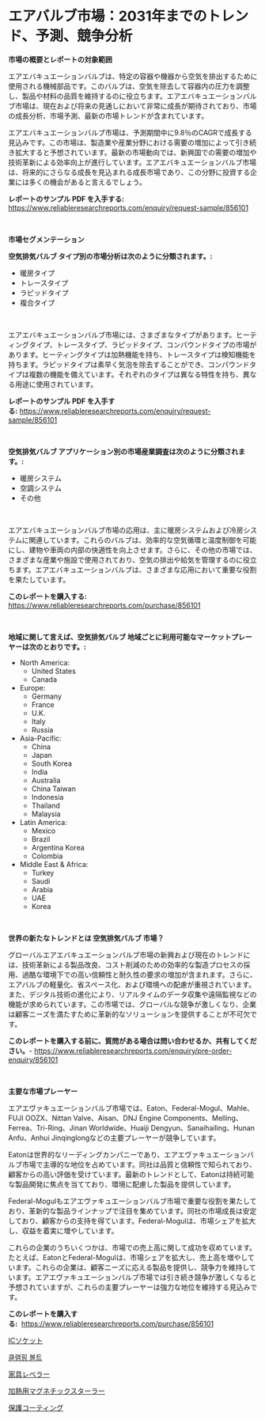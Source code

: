 <p><h1>エアバルブ市場：2031年までのトレンド、予測、競争分析</h1></p><p><strong>市場の概要とレポートの対象範囲</strong></p>
<p><p>エアエバキュエーションバルブは、特定の容器や機器から空気を排出するために使用される機械部品です。このバルブは、空気を除去して容器内の圧力を調整し、製品や材料の品質を維持するのに役立ちます。エアエバキュエーションバルブ市場は、現在および将来の見通しにおいて非常に成長が期待されており、市場の成長分析、市場予測、最新の市場トレンドが含まれています。</p><p>エアエバキュエーションバルブ市場は、予測期間中に9.8％のCAGRで成長する見込みです。この市場は、製造業や産業分野における需要の増加によって引き続き拡大すると予想されています。最新の市場動向では、新興国での需要の増加や技術革新による効率向上が進行しています。エアエバキュエーションバルブ市場は、将来的にさらなる成長を見込まれる成長市場であり、この分野に投資する企業には多くの機会があると言えるでしょう。</p></p>
<p><strong>レポートのサンプル PDF を入手する:</strong> <a href="https://www.reliableresearchreports.com/enquiry/request-sample/856101">https://www.reliableresearchreports.com/enquiry/request-sample/856101</a></p>
<p>&nbsp;</p>
<p><strong>市場セグメンテーション</strong></p>
<p><strong>空気排気バルブ タイプ別の市場分析は次のように分類されます。:</strong></p>
<p><ul><li>暖房タイプ</li><li>トレースタイプ</li><li>ラピッドタイプ</li><li>複合タイプ</li></ul></p>
<p>&nbsp;</p>
<p><p>エアエバキュエーションバルブ市場には、さまざまなタイプがあります。ヒーティングタイプ、トレースタイプ、ラピッドタイプ、コンパウンドタイプの市場があります。ヒーティングタイプは加熱機能を持ち、トレースタイプは検知機能を持ちます。ラピッドタイプは素早く気泡を除去することができ、コンパウンドタイプは複数の機能を備えています。それぞれのタイプは異なる特性を持ち、異なる用途に使用されています。</p></p>
<p><strong>レポートのサンプル PDF を入手する:</strong>&nbsp;<a href="https://www.reliableresearchreports.com/enquiry/request-sample/856101">https://www.reliableresearchreports.com/enquiry/request-sample/856101</a></p>
<p>&nbsp;</p>
<p><strong> 空気排気バルブ アプリケーション別の市場産業調査は次のように分類されます。:</strong></p>
<p><ul><li>暖房システム</li><li>空調システム</li><li>その他</li></ul></p>
<p>&nbsp;</p>
<p><p>エアエバキュエーションバルブ市場の応用は、主に暖房システムおよび冷房システムに関連しています。これらのバルブは、効率的な空気循環と温度制御を可能にし、建物や車両の内部の快適性を向上させます。さらに、その他の市場では、さまざまな産業や施設で使用されており、空気の排出や給気を管理するのに役立ちます。エアエバキュエーションバルブは、さまざまな応用において重要な役割を果たしています。</p></p>
<p><strong>このレポートを購入する:</strong>&nbsp; <a href="https://www.reliableresearchreports.com/purchase/856101">https://www.reliableresearchreports.com/purchase/856101</a></p>
<p>&nbsp;</p>
<p><strong>地域に関して言えば、空気排気バルブ 地域ごとに利用可能なマーケットプレーヤーは次のとおりです。:</strong></p>
<p><ul>
    <li>
        North America:
        <ul>
            <li>United States</li>
            <li>Canada</li>
        </ul>
    </li>
    <li>
        Europe:
        <ul>
            <li>Germany</li>
            <li>France</li>
            <li>U.K.</li>
            <li>Italy</li>
            <li>Russia</li>
        </ul>
    </li>
    <li>
        Asia-Pacific:
        <ul>
            <li>China</li>
            <li>Japan</li>
            <li>South Korea</li>
            <li>India</li>
            <li>Australia</li>
            <li>China Taiwan</li>
            <li>Indonesia</li>
            <li>Thailand</li>
            <li>Malaysia</li>
        </ul>
    </li>
    <li>
        Latin America:
        <ul>
            <li>Mexico</li>
            <li>Brazil</li>
            <li>Argentina Korea</li>
            <li>Colombia</li>
        </ul>
    </li>
    <li>
        Middle East & Africa:
        <ul>
            <li>Turkey</li>
            <li>Saudi</li>
            <li>Arabia</li>
            <li>UAE</li>
            <li>Korea</li>
        </ul>
    </li>
    </ul></p>
<p>&nbsp;</p>
<p><strong>世界の新たなトレンドとは 空気排気バルブ 市場？</strong></p>
<p><p>グローバルエアエバキュエーションバルブ市場の新興および現在のトレンドには、技術革新による製品改良、コスト削減のための効率的な製造プロセスの採用、過酷な環境下での高い信頼性と耐久性の要求の増加が含まれます。さらに、エアバルブの軽量化、省スペース化、および環境への配慮が重視されています。また、デジタル技術の進化により、リアルタイムのデータ収集や遠隔監視などの機能が求められています。この市場では、グローバルな競争が激しくなり、企業は顧客ニーズを満たすために革新的なソリューションを提供することが不可欠です。</p></p>
<p><strong>このレポートを購入する前に、質問がある場合は問い合わせるか、共有してください。</strong>- <a href="https://www.reliableresearchreports.com/enquiry/pre-order-enquiry/856101">https://www.reliableresearchreports.com/enquiry/pre-order-enquiry/856101</a></p>
<p>&nbsp;</p>
<p><strong>主要な市場プレーヤー</strong></p>
<p><p>エアエヴァキュエーションバルブ市場では、Eaton、Federal-Mogul、Mahle、FUJI OOZX、Nittan Valve、Aisan、DNJ Engine Components、Melling、Ferrea、Tri-Ring、Jinan Worldwide、Huaiji Dengyun、Sanaihailing、Hunan Anfu、Anhui Jinqinglongなどの主要プレーヤーが競争しています。</p><p>Eatonは世界的なリーディングカンパニーであり、エアエヴァキュエーションバルブ市場で主導的な地位を占めています。同社は品質と信頼性で知られており、顧客からの高い評価を受けています。最新のトレンドとして、Eatonは持続可能な製品開発に焦点を当てており、環境に配慮した製品を提供しています。</p><p>Federal-Mogulもエアエヴァキュエーションバルブ市場で重要な役割を果たしており、革新的な製品ラインナップで注目を集めています。同社の市場成長は安定しており、顧客からの支持を得ています。Federal-Mogulは、市場シェアを拡大し、収益を着実に増やしています。</p><p>これらの企業のうちいくつかは、市場での売上高に関して成功を収めています。たとえば、EatonとFederal-Mogulは、市場シェアを拡大し、売上高を増やしています。これらの企業は、顧客ニーズに応える製品を提供し、競争力を維持しています。エアエヴァキュエーションバルブ市場では引き続き競争が激しくなると予想されていますが、これらの主要プレーヤーは強力な地位を維持する見込みです。</p></p>
<p><strong>このレポートを購入する:</strong>&nbsp;&nbsp;<a href="https://www.reliableresearchreports.com/purchase/856101">https://www.reliableresearchreports.com/purchase/856101</a></p>
<p><p><a href="https://github.com/nemesis2824/Market-Research-Report-List-1/blob/main/97797938815.md">ICソケット</a></p><p><a href="https://medium.com/@fly879567/%EA%B8%80%EC%A0%95%EC%B6%A9%EC%97%90-%EB%8C%80%ED%95%9C-%EC%A0%84%EB%A7%9D-%EC%82%B0%EC%97%85-%EA%B0%9C%EC%9A%94-%EB%B0%8F-%EC%98%88%EC%B8%A1-2024%EB%85%84%EB%B6%80%ED%84%B0-2031%EB%85%84%EA%B9%8C%EC%A7%80-34ac3241df30">클램핑 볼트</a></p><p><a href="https://medium.com/@wesleyeilly8796202/%E5%AE%B6%E5%85%B7%E8%AA%BF%E6%95%B4%E5%99%A8%E3%81%AE%E5%B8%82%E5%A0%B4%E8%A6%8F%E6%A8%A1-%E5%B8%82%E5%A0%B4%E5%8B%95%E5%90%91%E3%81%A8%E5%B8%82%E5%A0%B4%E4%BA%88%E6%B8%AC-2024%E5%B9%B4%E3%81%8B%E3%82%892031%E5%B9%B4%E3%81%BE%E3%81%A7-ea41412abcd5">家具レベラー</a></p><p><a href="https://medium.com/@fabianhoncescu2022/%E5%8A%A0%E7%86%B1%E7%A3%81%E6%B0%97%E6%92%B9%E6%8B%8C%E5%99%A8%E5%B8%82%E5%A0%B4-%E7%A8%AE%E9%A1%9E-%E7%94%A8%E9%80%94-%E3%81%8A%E3%82%88%E3%81%B3%E5%9C%B0%E7%90%86%E3%81%AB%E3%82%88%E3%82%8B%E5%8C%85%E6%8B%AC%E7%9A%84%E8%A9%95%E4%BE%A1-b330b68f380a">加熱用マグネチックスターラー</a></p><p><a href="https://github.com/pepo3k/Market-Research-Report-List-1/blob/main/11046118814.md">保護コーティング</a></p></p>